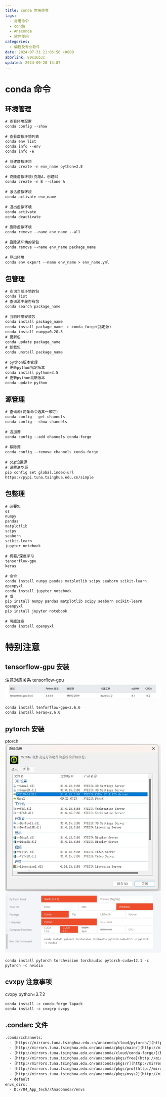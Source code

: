 ```yaml
---
title: conda 常用命令
tags:
  - 常用命令
  - conda
  - Anaconda
  - 软件使用
categories:
  - 编程及专业软件
date: 2024-07-31 21:06:50 +0800
abbrlink: 80c16b3c
updated: 2024-09-28 13:07
---
```



# conda 命令
## 环境管理
```shell
# 查看环境配置
conda config --show

# 查看虚拟环境列表
conda env list
conda info --env
conda info -e

# 创建虚拟环境
conda create -n env_name python=3.8

# 克隆虚拟环境(克隆A，创建B)
conda create -n B --clone A

# 激活虚拟环境
conda activate env_name

# 退出虚拟环境
conda activate
conda deactivate

# 删除虚拟环境
conda remove --name env_name --all

# 删除某环境的某包
conda remove --name env_name package_name

# 导出环境
conda env export --name env_name > env_name.yml

```


## 包管理
```shell
# 查询当前环境的包
conda list
# 查询源中是否有包
conda search package_name

# 当前环境安装包
conda install package_name
conda install package_name -c conda_forge(指定源)
conda install numpy=0.20.3
# 更新包
conda update package_name
# 卸载包
conda unstall package_name

# python版本管理
# 更新python指定版本
conda install python=3.5
# 更新python最新版本
conda update python

```


## 源管理
```shell
# 查询源(两条命令选其一即可)
conda config --get channels
conda config --show channels

# 追加源
conda config --add channels conda-forge

# 移除源
conda config --remove channels conda-forge

# pip设置源
# 设置清华源
pip config set global.index-url https://pypi.tuna.tsinghua.edu.cn/simple

```


## 包整理
```shell
# 必要包
os
numpy
pandas
matplotlib
scipy
seaborn
scikit-learn
jupyter notebook

# 机器/深度学习
tensorflow-gpu
keras

# 命令
conda install numpy pandas matplotlib scipy seaborn scikit-learn openpyxl
conda install jupyter notebook
# 或
pip install numpy pandas matplotlib scipy seaborn scikit-learn openpyxl
pip install jupyter notebook

# 可能注意
conda install openpyxl
```


# 特别注意
## tensorflow-gpu 安装
注意对应关系
tensorflow-gpu
![image.png](conda%20常用命令/IMG-conda%20常用命令-20250119010934590.png)
```shell
conda install tenforflow-gpu=2.6.0
conda install keras=2.6.0
```

## pytorch 安装
ptorch
![image.png](conda%20常用命令/IMG-conda%20常用命令-20250119010934601.png)
![image.png](conda%20常用命令/IMG-conda%20常用命令-20250119010934637.png)
```shell
conda install pytorch torchvision torchaudio pytorch-cuda=12.1 -c pytorch -c nvidia
```

## cvxpy 注意事项
cvxpy
python=3.7.2
```shell
conda install -c conda-forge lapack
conda install -c cvxgrp cvxpy
```

## .condarc 文件
```txt
.condarcchannels:
  - [https://mirrors.tuna.tsinghua.edu.cn/anaconda/cloud/pytorch/](https://mirrors.tuna.tsinghua.edu.cn/anaconda/cloud/pytorch/)
  - [http://mirrors.tuna.tsinghua.edu.cn/anaconda/pkgs/main/](http://mirrors.tuna.tsinghua.edu.cn/anaconda/pkgs/main/)
  - [http://mirrors.tuna.tsinghua.edu.cn/anaconda/cloud/conda-forge/](http://mirrors.tuna.tsinghua.edu.cn/anaconda/cloud/conda-forge/)
  - [http://mirrors.tuna.tsinghua.edu.cn/anaconda/pkgs/free](http://mirrors.tuna.tsinghua.edu.cn/anaconda/pkgs/free)
  - [http://mirrors.tuna.tsinghua.edu.cn/anaconda/pkgs/r](http://mirrors.tuna.tsinghua.edu.cn/anaconda/pkgs/r)
  - [http://mirrors.tuna.tsinghua.edu.cn/anaconda/pkgs/pro](http://mirrors.tuna.tsinghua.edu.cn/anaconda/pkgs/pro)
  - [http://mirrors.tuna.tsinghua.edu.cn/anaconda/pkgs/msys2](http://mirrors.tuna.tsinghua.edu.cn/anaconda/pkgs/msys2)
  - default
envs_dirs:
  - D://04_App_tech//Anaconoda//envs
  ```
